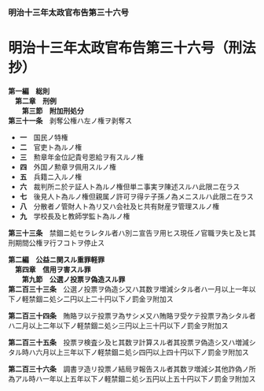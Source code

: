 ### 明治十三年太政官布告第三十六号  
# 明治十三年太政官布告第三十六号（刑法　抄）  
  
**第一編　総則**  
&emsp;**第二章　刑例**  
&emsp;&emsp;**第三節　附加刑処分**  
**第三十一条**　剥奪公権ハ左ノ権ヲ剥奪ス  
* **一**　国民ノ特権  
* **二**　官吏ト為ルノ権  
* **三**　勲章年金位記貴号恩給ヲ有スルノ権  
* **四**　外国ノ勲章ヲ佩用スルノ権  
* **五**　兵籍ニ入ルノ権  
* **六**　裁判所ニ於テ証人ト為ルノ権但単ニ事実ヲ陳述スルハ此限ニ在ラス  
* **七**　後見人ト為ルノ権但親属ノ許可ヲ得テ子孫ノ為メニスルハ此限ニ在ラス  
* **八**　分散者ノ管財人ト為リ又ハ会社及ヒ共有財産ヲ管理スルノ権  
* **九**　学校長及ヒ教師学監ト為ルノ権  
  
**第三十三条**　禁錮ニ処セラレタル者ハ別ニ宣告ヲ用ヒス現任ノ官職ヲ失ヒ及ヒ其刑期間公権ヲ行フコトヲ停止ス  
  
**第二編　公益ニ関スル重罪軽罪**  
&emsp;**第四章　信用ヲ害スル罪**  
&emsp;&emsp;**第九節　公選ノ投票ヲ偽造スル罪**  
**第二百三十三条**　公選ノ投票ヲ偽造シ又ハ其数ヲ増減シタル者ハ一月以上一年以下ノ軽禁錮ニ処シ二円以上二十円以下ノ罰金ヲ附加ス  
  
**第二百三十四条**　賄賂ヲ以テ投票ヲ為サシメ又ハ賄賂ヲ受ケテ投票ヲ為シタル者ハ二月以上二年以下ノ軽禁錮ニ処シ三円以上三十円以下ノ罰金ヲ附加ス  
  
**第二百三十五条**　投票ヲ検査シ及ヒ其数ヲ計算スル者其投票ヲ偽造シ又ハ増減シタル時ハ六月以上三年以下ノ軽禁錮ニ処シ四円以上四十円以下ノ罰金ヲ附加ス  
  
**第二百三十六条**　調書ヲ造リ投票ノ結局ヲ報告スル者其数ヲ増減シ其他詐偽ノ所為アル時ハ一年以上五年以下ノ軽禁錮ニ処シ五円以上五十円以下ノ罰金ヲ附加ス  
  
